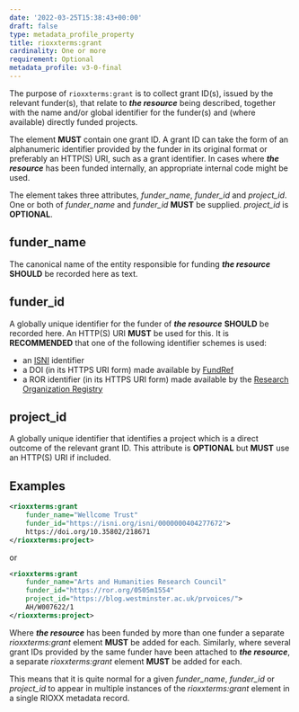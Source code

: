 ```yaml
---
date: '2022-03-25T15:38:43+00:00'
draft: false
type: metadata_profile_property
title: rioxxterms:grant
cardinality: One or more
requirement: Optional
metadata_profile: v3-0-final
---
```

The purpose of `rioxxterms:grant` is to collect grant ID(s), issued by the relevant funder(s), that relate to ***the resource*** being described, together with the name and/or global identifier for the funder(s) and (where available) directly funded projects.

The element **MUST** contain one grant ID. A grant ID can take the form of an alphanumeric identifier provided by the funder in its original format or preferably an HTTP(S) URI, such as a grant identifier. In cases where ***the resource*** has been funded internally, an appropriate internal code might be used.

The element takes three attributes, *funder_name*, *funder_id* and *project_id*. One or both of *funder_name* and *funder_id* **MUST** be supplied. *project_id* is **OPTIONAL**.

## funder_name
The canonical name of the entity responsible for funding ***the resource*** **SHOULD** be recorded here as text.

## funder_id
A globally unique identifier for the funder of ***the resource*** **SHOULD** be recorded here. An HTTP(S) URI **MUST** be used for this. It is **RECOMMENDED** that one of the following identifier schemes is used:

* an [ISNI](https://isni.org) identifier
* a DOI (in its HTTPS URI form) made available by [FundRef](https://www.crossref.org/fundref/)
* a ROR identifier (in its HTTPS URI form) made available by the [Research Organization Registry](https://ror.org/)

## project_id
A globally unique identifier that identifies a project which is a direct outcome of the relevant grant ID. This attribute is **OPTIONAL** but **MUST** use an HTTP(S) URI if included.

## Examples

```xml
<rioxxterms:grant
    funder_name="Wellcome Trust"
    funder_id="https://isni.org/isni/0000000404277672">
    https://doi.org/10.35802/218671
</rioxxterms:project>
```
or

```xml
<rioxxterms:grant
    funder_name="Arts and Humanities Research Council"
    funder_id="https://ror.org/0505m1554"
    project_id="https://blog.westminster.ac.uk/prvoices/">
    AH/W007622/1
</rioxxterms:project>
```

Where ***the resource*** has been funded by more than one funder a separate *rioxxterms:grant* element **MUST** be added for each. Similarly, where several grant IDs provided by the same funder have been attached to ***the resource***, a separate *rioxxterms:grant* element **MUST** be added for each.

This means that it is quite normal for a given *funder_name*, *funder_id* or *project_id* to appear in multiple instances of the *rioxxterms:grant* element in a single RIOXX metadata record.
